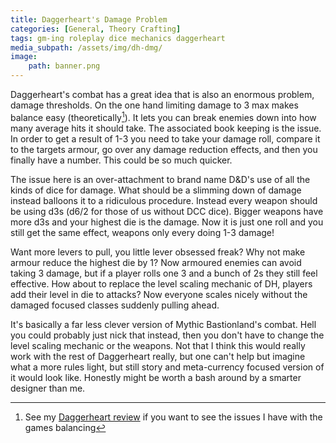 ```yaml
---
title: Daggerheart's Damage Problem
categories: [General, Theory Crafting]
tags: gm-ing roleplay dice mechanics daggerheart
media_subpath: /assets/img/dh-dmg/
image:
    path: banner.png
---
```


Daggerheart's combat has a great idea that is also an enormous problem, damage thresholds. On the one hand limiting damage to 3  max makes balance easy (theoretically[^1]). It lets you can break enemies down into how many average hits it should take. The associated book keeping is the issue. In order to get a result of 1-3 you need to take your damage roll, compare it to the targets armour, go over any damage reduction effects, and then you finally have a number. This could be so much quicker.

The issue here is an over-attachment to brand name D&D's use of all the kinds of dice for damage. What should be a slimming down of damage instead balloons it to a ridiculous procedure. Instead every weapon should be using d3s (d6/2 for those of us without DCC dice). Bigger weapons have more d3s and your highest die is the damage. Now it is just one roll and you still get the same effect, weapons only every doing 1-3 damage!

Want more levers to pull, you little lever obsessed freak? Why not make armour reduce the highest die by 1? Now armoured enemies can avoid taking 3 damage, but if a player rolls one 3 and a bunch of 2s they still feel effective. How about to replace the level scaling mechanic of DH, players add their level in die to attacks? Now everyone scales nicely without the damaged focused classes suddenly pulling ahead.

It's basically a far less clever version of Mythic Bastionland's combat. Hell you could probably just nick that instead, then you don't have to change the level scaling mechanic or the weapons. Not that I think this would really work with the rest of Daggerheart really, but one can't help but imagine what a more rules light, but still story and meta-currency focused version of it would look like. Honestly might be worth a bash around by a smarter designer than me.

[^1]: See my [Daggerheart review](https://dannyfi.st/posts/Daggerheart-Review/) if you want to see the issues I have with the games balancing